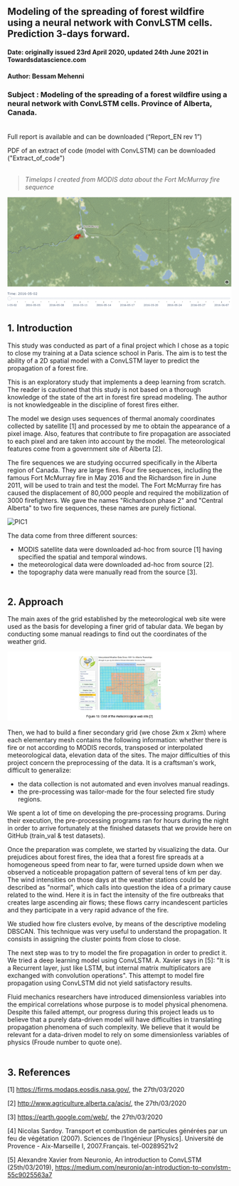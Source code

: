## Modeling of the spreading of forest wildfire using a neural network with ConvLSTM cells. Prediction 3-days forward.




#### **Date: originally issued 23rd April 2020, updated 24th June 2021 in Towardsdatascience.com**
#### **Author: Bessam Mehenni**

### **Subject : Modeling of the spreading of a forest wildfire using a neural network with ConvLSTM cells. Province of Alberta, Canada.**<br/><br/>
Full report is available and can be downloaded (“Report_EN rev 1”)

PDF of an extract of code (model with ConvLSTM) can be downloaded ("Extract_of_code")<br/><br/>

>_Timelaps I created from MODIS data about the Fort McMurray fire sequence_

![PIC8](/md_images/spread_gif.gif)


##  **1.	Introduction**

This study was conducted as part of a final project which I chose as a topic to close my training at a Data science school in Paris. The aim is to test the ability of a 2D spatial model with a ConvLSTM layer to predict the propagation of a forest fire. 

This is an exploratory study that implements a deep learning from scratch. The reader is cautioned that this study is not based on a thorough knowledge of the state of the art in forest fire spread modeling. The author is not knowledgeable in the discipline of forest fires either.

The model we design uses sequences of thermal anomaly coordinates collected by satellite [1] and processed by me to obtain the appearance of a pixel image. Also, features that contribute to fire propagation are associated to each pixel and are taken into account by the model. The meteorological features come from a government site of Alberta [2].

The fire sequences we are studying occurred specifically in the Alberta region of Canada. They are large fires. Four fire sequences, including the famous Fort McMurray fire in May 2016 and the Richardson fire in June 2011, will be used to train and test the model. The Fort McMurray fire has caused the displacement of 80,000 people and required the mobilization of 3000 firefighters. We gave the names "Richardson phase 2" and "Central Alberta" to two fire sequences, these names are purely fictional.


![PIC1](/md_images/pic1.PNG)

The data come from three different sources:
-	MODIS satellite data were downloaded ad-hoc from source [1] having specified the spatial and temporal windows. 
-	the meteorological data were downloaded ad-hoc from source [2].
-	the topography data were manually read from the source [3].<br/><br/>

## **2.	Approach**

The main axes of the grid established by the meteorological web site were used as the basis for developing a finer grid of tabular data. We began by conducting some manual readings to find out the coordinates of the weather grid.

![PIC10](/md_images/pic8.PNG)


Then, we had to build a finer secondary grid (we chose 2km x 2km) where each elementary mesh contains the following information: whether there is fire or not according to MODIS records, transposed or interpolated meteorological data, elevation data of the sites.
The major difficulties of this project concern the preprocessing of the data. It is a craftsman's work, difficult to generalize: 
-	the data collection is not automated and even involves manual readings.
-	the pre-processing was tailor-made for the four selected fire study regions.

We spent a lot of time on developing the pre-processing programs. During their execution, the pre-processing programs ran for hours during the night in order to arrive fortunately at the finished datasets that we provide here on GitHub (train_val & test datasets).

Once the preparation was complete, we started by visualizing the data. Our prejudices about forest fires, the idea that a forest fire spreads at a homogeneous speed from near to far, were turned upside down when we observed a noticeable propagation pattern of several tens of km per day. The wind intensities on those days at the weather stations could be described as "normal", which calls into question the idea of a primary cause related to the wind. Here it is in fact the intensity of the fire outbreaks that creates large ascending air flows; these flows carry incandescent particles and they participate in a very rapid advance of the fire.

We studied how fire clusters evolve, by means of the descriptive modeling DBSCAN. This technique was very useful to understand the propagation. It consists in assigning the cluster points from close to close. 

The next step was to try to model the fire propagation in order to predict it. We tried a deep learning model using ConvLSTM. A. Xavier says in [5]: "It is a Recurrent layer, just like LSTM, but internal matrix multiplicators are exchanged with convolution operations". This attempt to model fire propagation using ConvLSTM did not yield satisfactory results.


Fluid mechanics researchers have introduced dimensionless variables into the empirical correlations whose purpose is to model physical phenomena. Despite this failed attempt, our progress during this project leads us to believe that a purely data-driven model will have difficulties in translating propagation phenomena of such complexity. We believe that it would be relevant for a data-driven model to rely on some dimensionless variables of physics (Froude number to quote one).<br/><br/>


## **3.	References**

[1] https://firms.modaps.eosdis.nasa.gov/, the 27th/03/2020

[2] http://www.agriculture.alberta.ca/acis/, the 27th/03/2020

[3] https://earth.google.com/web/, the 27th/03/2020

[4] Nicolas Sardoy. Transport et combustion de particules générées par un feu de végétation (2007). Sciences de l’Ingénieur [Physics]. Université de Provence - Aix-Marseille I, 2007.Français. tel-00289521v2

[5] Alexandre Xavier from Neuronio, An introduction to ConvLSTM (25th/03/2019), https://medium.com/neuronio/an-introduction-to-convlstm-55c9025563a7

